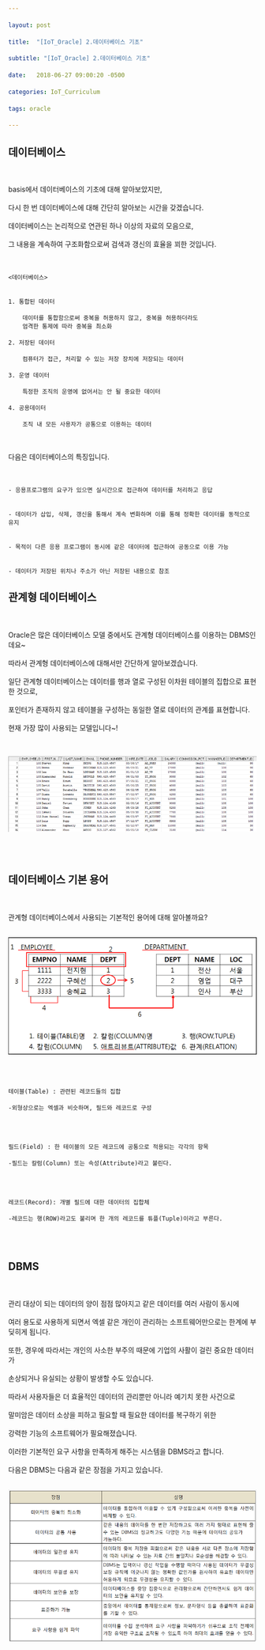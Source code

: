 ```yaml
---

layout: post

title:  "[IoT_Oracle] 2.데이터베이스 기초"

subtitle: "[IoT_Oracle] 2.데이터베이스 기초"

date:   2018-06-27 09:00:20 -0500

categories: IoT_Curriculum

tags: oracle

---
```


## 데이터베이스

<br>
<br>
basis에서 데이터베이스의 기초에 대해 알아보았지만,
<br>
<br>
다시 한 번 데이터베이스에 대해 간단히 알아보는 시간을 갖겠습니다.
<br>
<br>
데이터베이스는 논리적으로 연관된 하나 이상의 자료의 모음으로,
<br>
<br>
그 내용을 계속하여 구조화함으로써 검색과 갱신의 효율을 꾀한 것입니다.
<br>
<br>
<br>

```
<데이터베이스>


1. 통합된 데이터
	
    데이터를 통합함으로써 중복을 허용하지 않고, 중복을 허용하더라도
    엄격한 통제에 따라 중복을 최소화

2. 저장된 데이터
	
    컴퓨터가 접근, 처리할 수 있는 저장 장치에 저장되는 데이터

3. 운영 데이터

	특정한 조직의 운영에 없어서는 안 될 중요한 데이터

4. 공용데이터

	조직 내 모든 사용자가 공통으로 이용하는 데이터
```

<br>
<br>
다음은 데이터베이스의 특징입니다.
<br>
<br>
<br>

```
- 응용프로그램의 요구가 있으면 실시간으로 접근하여 데이터를 처리하고 응답


- 데이터가 삽입, 삭제, 갱신을 통해서 계속 변화하며 이를 통해 정확한 데이터를 동적으로 유지


- 목적이 다른 응용 프로그램이 동시에 같은 데이터에 접근하여 공동으로 이용 가능


- 데이터가 저장된 위치나 주소가 아닌 저장된 내용으로 참조
```

## 관계형 데이터베이스

<br>
<br>
Oracle은 많은 데이터베이스 모델 중에서도 관계형 데이터베이스를 이용하는 DBMS인데요~
<br>
<br>
따라서 관계형 데이터베이스에 대해서만 간단하게 알아보겠습니다.
<br>
<br>
일단 관계형 데이터베이스는 데이터를 행과 열로 구성된 이차원 테이블의 집합으로 표현한 것으로,
<br>
<br>
포인터가 존재하지 않고 테이블을 구성하는 동일한 열로 데이터의 관계를 표현합니다.
<br>
<br>
현재 가장 많이 사용되는 모델입니다~!
<br>
<br>
<br>

![image](/image/Oracle_image/oracle_image_01.png)

<br>
<br>

## 데이터베이스 기본 용어

<br>
<br>
관계형 데이터베이스에서 사용되는 기본적인 용어에 대해 알아볼까요?
<br>
<br>

![image](/image/Oracle_image/oracle_image_02.png)

<br>
<br>

```
테이블(Table) : 관련된 레코드들의 집합

-외형상으로는 엑셀과 비슷하며, 필드와 레코드로 구성
```

<br>
<br>

```
필드(Field) : 한 테이블의 모든 레코드에 공통으로 적용되는 각각의 항목

-필드는 칼럼(Column) 또는 속성(Attribute)라고 불린다.
```

<br>
<br>

```
레코드(Record): 개별 필드에 대한 데이터의 집합체

-레코드는 행(ROW)라고도 불리며 한 개의 레코드를 튜플(Tuple)이라고 부른다.
```

<br>
<br>

## DBMS

<br>
<br>
관리 대상이 되는 데이터의 양이 점점 많아지고 같은 데이터를 여러 사람이 동시에
<br>
<br>
여러 용도로 사용하게 되면서 엑셀 같은 개인이 관리하는 소프트웨어만으로는 한계에 부딪히게 됩니다.
<br>
<br>
또한, 경우에 따라서는 개인의 사소한 부주의 때문에 기업의 사활이 걸린 중요한 데이터가
<br>
<br>
손상되거나 유실되는 상황이 발생할 수도 있습니다.
<br>
<br>
따라서 사용자들은 더 효율적인 데이터의 관리뿐만 아니라 예기치 못한 사건으로
<br>
<br>
말미암은 데이터 소상을 피하고 필요할 때 필요한 데이터를 복구하기 위한 
<br>
<br>
강력한 기능의 소프트웨어가 필요해졌습니다.
<br>
<br>
이러한 기본적인 요구 사항을 만족하게 해주는 시스템을 DBMS라고 합니다.
<br>
<br>
다음은 DBMS는 다음과 같은 장점을 가지고 있습니다.
<br>
<br>

![image](/image/Oracle_image/oracle_image_03.png)


